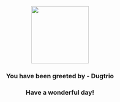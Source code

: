 <p align="center">
    <img src="https://raw.githubusercontent.com/PokeAPI/sprites/master/sprites/pokemon/51.png" width="150" height="150">
</p>
<h3 align="center">You have been greeted by - <b>Dugtrio</b></h3>
<h3 align="center">Have a wonderful day!</h3>
